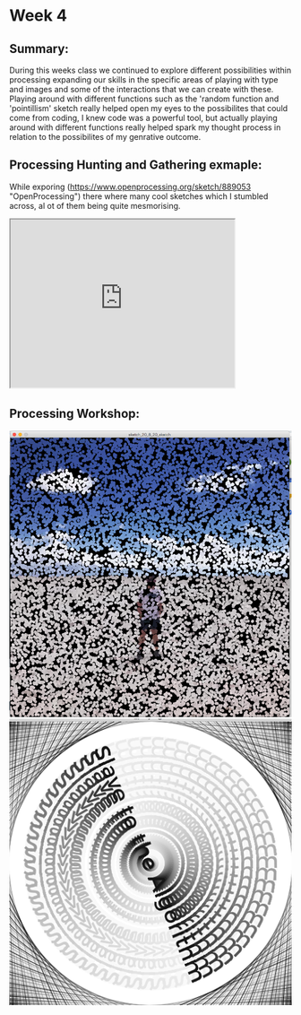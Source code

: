 # Week 4 

## Summary:
During this weeks class we continued to explore different possibilities within processing expanding our skills in the specific areas of playing with type and images and some of the interactions that we can create with these. Playing around with different functions such as the 'random function and 'pointillism' sketch really helped open my eyes to the possibilites that could come from coding, I knew code was a powerful tool, but actually playing around with different functions really helped spark my thought process in relation to the possibilites of my genrative outcome. 

## Processing Hunting and Gathering exmaple:
While exporing (https://www.openprocessing.org/sketch/889053 "OpenProcessing") there where many cool sketches which I stumbled across, al ot of them being quite mesmorising.

<iframe src="https://www.openprocessing.org/sketch/889053/embed/" width="400" height="300"></iframe>

## Processing Workshop:
![](Week4_2.png)
![](Week4_1.png)
